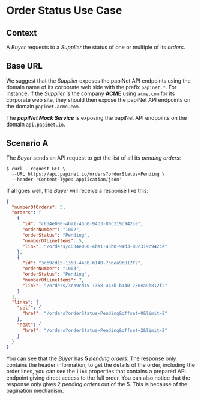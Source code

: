 # Order Status Use Case

## Context

A _Buyer_ requests to a _Supplier_ the status of one or multiple of its _orders_.

## Base URL

We suggest that the _Supplier_ exposes the papiNet API endpoints using the domain name of its corporate web side with the prefix `papinet.*`. For instance, if the _Supplier_ is the company **ACME** using `acme.com` for its corporate web site, they should then expose the papiNet API endpoints on the domain `papinet.acme.com`.

The _**papiNet Mock Service**_ is exposing the papiNet API endpoints on the domain `api.papinet.io`.

## Scenario A

The _Buyer_ sends an API request to get the list of all its _pending orders_:

```text
$ curl --request GET \
  --URL https://api.papinet.io/orders?orderStatus=Pending \
  --header 'Content-Type: application/json'
```

If all goes well, the _Buyer_ will receive a response like this:

```json
{
  "numberOfOrders": 5,
  "orders": [
    {
      "id": "c634e000-4ba1-45b0-94d3-80c319c942ce",
      "orderNumber": "1002",
      "orderStatus": "Pending",
      "numberOfLineItems": 5,
      "link": "/orders/c634e000-4ba1-45b0-94d3-80c319c942ce"
    },
    {
      "id": "3cb9cd15-1358-443b-b140-756ea9b812f2",
      "orderNumber": "1003",
      "orderStatus": "Pending",
      "numberOfLineItems": 7,
      "link": "/orders/3cb9cd15-1358-443b-b140-756ea9b812f2"
    }
  ],
  "links": {
    "self": {
      "href": "/orders?orderStatus=Pending&offset=0&limit=2"
    },
    "next": {
      "href": "/orders?orderStatus=Pending&offset=2&limit=2"
    }
  }
}
```

You can see that the _Buyer_ has **5**  _pending orders_. The response only contains the header information, to get the details of the order, including the order lines, you can see the `link` properties that contains a prepared API endpoint giving direct access to the full order. You can also notice that the response only gives 2 _pending orders_ out of the 5. This is because of the pagination mechanism.